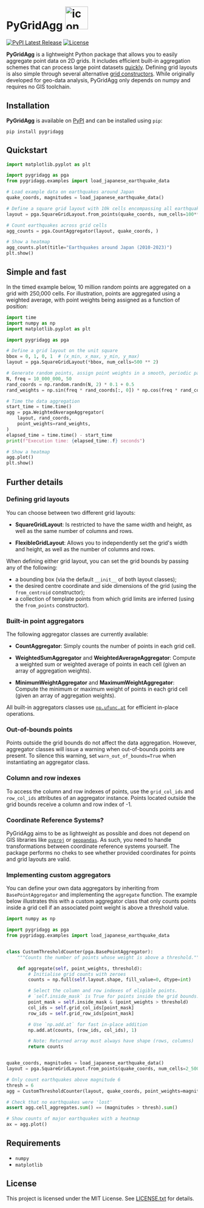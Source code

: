 # PyGridAgg <img src="https://github.com/lungoruscello/PyGridAgg/tree/master/pygridagg/assets/icon.png" alt="icon" width="60" height="60"/>

[![PyPI Latest Release](https://img.shields.io/pypi/v/PyGridAgg.svg)](https://pypi.org/project/PyGridAgg/)
[![License](https://img.shields.io/pypi/l/PyGridAgg.svg)](https://github.com/lungoruscello/PyGridAgg/blob/master/LICENSE.txt)

**PyGridAgg** is a lightweight Python package that allows you to easily aggregate point data on 2D grids.
It includes efficient built-in aggregation schemes that can process large point datasets 
[quickly](#simple-and-fast). Defining grid layouts is also simple through several alternative 
[grid constructors](#defining-grid-layouts). While originally developed for geo-data analysis, 
PyGridAgg only depends on numpy and requires no GIS toolchain.

## Installation

**PyGridAgg** is available on [PyPI](https://pypi.org/project/PyGridAgg/) and can be
installed using `pip`:

`pip install pygridagg`

## Quickstart

```python
import matplotlib.pyplot as plt

import pygridagg as pga
from pygridagg.examples import load_japanese_earthquake_data

# Load example data on earthquakes around Japan
quake_coords, magnitudes = load_japanese_earthquake_data()

# Define a square grid layout with 10k cells encompassing all earthquake locations
layout = pga.SquareGridLayout.from_points(quake_coords, num_cells=100**2)

# Count earthquakes across grid cells
agg_counts = pga.CountAggregator(layout, quake_coords, )

# Show a heatmap
agg_counts.plot(title="Earthquakes around Japan (2010-2023)")
plt.show()
```

## Simple and fast

In the timed example below, 10 million random points are aggregated on a grid with 250,000 cells. 
For illustration, points are aggregated using a weighted average, with point weights being assigned 
as a function of position:

```python
import time
import numpy as np
import matplotlib.pyplot as plt

import pygridagg as pga

# Define a grid layout on the unit square
bbox = 0, 1, 0, 1  # (x_min, x_max, y_min, y_max)
layout = pga.SquareGridLayout(*bbox, num_cells=500 ** 2)

# Generate random points, assign point weights in a smooth, periodic pattern 
N, freq = 10_000_000, 50
rand_coords = np.random.randn(N, 2) * 0.1 + 0.5
rand_weights = np.sin(freq * rand_coords[:, 0]) * np.cos(freq * rand_coords[:, 1])

# Time the data aggregation
start_time = time.time()
agg = pga.WeightedAverageAggregator(
    layout, rand_coords,
    point_weights=rand_weights,
)
elapsed_time = time.time() - start_time
print(f"Execution time: {elapsed_time:.f} seconds")

# Show a heatmap
agg.plot()
plt.show()
```

## Further details

### Defining grid layouts

You can choose between two different grid layouts:

* **SquareGridLayout**: Is restricted to have the same width and height, as well as the same number of columns and rows.

* **FlexibleGridLayout**: Allows you to independently set the grid's width and height, as well as the number of columns and rows.

When defining either grid layout, you can set the grid bounds by passing any of the following:

* a bounding box (via the default `__init__` of both layout classes);
* the desired centre coordinate and side dimensions of the grid (using the `from_centroid` constructor);
* a collection of template points from which grid limits are inferred (using the `from_points` constructor).

### Built-in point aggregators

The following aggregator classes are currently available:

* **CountAggregator**: Simply counts the number of points in each grid cell.

* **WeightedSumAggregator** and **WeightedAverageAggregator**:
  Compute a weighted sum or weighted average of points in each cell (given an array of aggregation weights).

* **MinimumWeightAggregator** and **MaximumWeightAggregator**:
  Compute the minimum or maximum weight of points in each grid cell (given an array of aggregation weights).


All built-in aggregators classes use [
`np.ufunc.at`](https://numpy.org/doc/stable/reference/generated/numpy.ufunc.at.html) for efficient in-place operations. 

### Out-of-bounds points

Points outside the grid bounds do not affect the data aggregation. However, aggregator
classes will issue a warning when out-of-bounds points are present. To silence this warning,
set `warn_out_of_bounds=True` when instantiating an aggregator class.

### Column and row indexes

To access the column and row indexes of points, use the `grid_col_ids` and `row_col_ids` attributes
of an aggregator instance. Points located outside the grid bounds receive a column and row index of -1.

### Coordinate Reference Systems?

PyGridAgg aims to be as lightweight as possible and does not depend on GIS libraries like [
`pyproj`](https://pyproj4.github.io/pyproj/stable/)
or [`geopandas`](https://geopandas.org/en/stable/). As such, you need to handle transformations between coordinate
reference systems yourself. The package performs no cheks to see whether provided coordinates for points and grid layouts are valid.

### Implementing custom aggregators

You can define your own data aggregators by inheriting from `BasePointAggregator` and implementing the `aggregate` function.
The example below illustrates this with a custom aggregator class that only counts points inside a grid cell if an associated 
point weight is above a threshold value.

```python
import numpy as np

import pygridagg as pga
from pygridagg.examples import load_japanese_earthquake_data


class CustomThresholdCounter(pga.BasePointAggregator):
    """Counts the number of points whose weight is above a threshold."""

    def aggregate(self, point_weights, threshold):
        # Initialise grid counts with zeroes
        counts = np.full(self.layout.shape, fill_value=0, dtype=int)

        # Select the column and row indexes of eligible points.
        # `self.inside_mask` is True for points inside the grid bounds.
        point_mask = self.inside_mask & (point_weights > threshold)
        col_ids = self.grid_col_ids[point_mask]
        row_ids = self.grid_row_ids[point_mask]

        # Use `np.add.at` for fast in-place addition
        np.add.at(counts, (row_ids, col_ids), 1)

        # Note: Returned array must always have shape (rows, columns)
        return counts


quake_coords, magnitudes = load_japanese_earthquake_data()
layout = pga.SquareGridLayout.from_points(quake_coords, num_cells=2_500)

# Only count earthquakes above magnitude 6
thresh = 6
agg = CustomThresholdCounter(layout, quake_coords, point_weights=magnitudes, threshold=thresh)

# Check that no earthquakes were 'lost'
assert agg.cell_aggregates.sum() == (magnitudes > thresh).sum()

# Show counts of major earthquakes with a heatmap
ax = agg.plot()
```

## Requirements

* `numpy`
* `matplotlib`

## License

This project is licensed under the MIT License. See [LICENSE.txt](LICENSE.txt)  for details.
